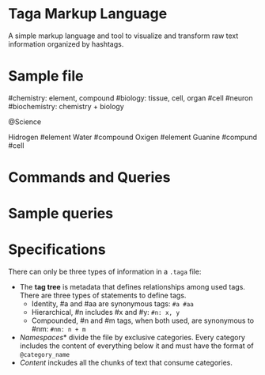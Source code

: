 # Taga Markup Language
A simple markup language and tool to visualize and transform raw text information organized by hashtags.

# Sample file

   #chemistry: element, compound
   #biology: tissue, cell, organ
   #cell #neuron
   #biochemistry: chemistry + biology

   @Science

   Hidrogen #element
   Water #compound
   Oxigen #element
   Guanine #compund #cell
   
# Commands and Queries

# Sample queries

# Specifications
There can only be three types of information in a `.taga` file:
 - The **tag tree** is metadata that defines relationships among used tags. There are three types of statements to define tags.
   - Identity, #a and #aa are synonymous tags: `#a #aa`
   - Hierarchical, #n includes #x and #y: `#n: x, y`
   - Compounded, #n and #m tags, when both used, are synonymous to #nm: `#nm: n + m`
 - *Namespaces** divide the file by exclusive categories. Every category includes the content of everything below it
   and must have the format of `@category_name`
 - *Content* inckudes all the chunks of text that consume categories.
